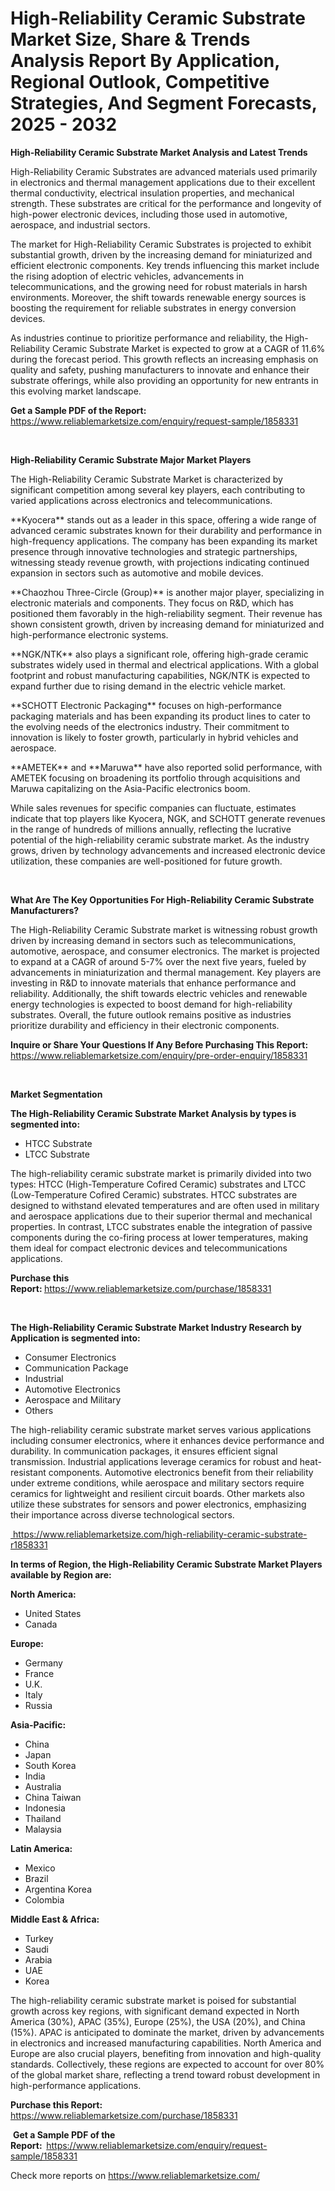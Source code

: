 <p><h1>High-Reliability Ceramic Substrate Market Size, Share & Trends Analysis Report By Application, Regional Outlook, Competitive Strategies, And Segment Forecasts, 2025 - 2032</h1></p><p><strong>High-Reliability Ceramic Substrate Market Analysis and Latest Trends</strong></p>
<p><p>High-Reliability Ceramic Substrates are advanced materials used primarily in electronics and thermal management applications due to their excellent thermal conductivity, electrical insulation properties, and mechanical strength. These substrates are critical for the performance and longevity of high-power electronic devices, including those used in automotive, aerospace, and industrial sectors. </p><p>The market for High-Reliability Ceramic Substrates is projected to exhibit substantial growth, driven by the increasing demand for miniaturized and efficient electronic components. Key trends influencing this market include the rising adoption of electric vehicles, advancements in telecommunications, and the growing need for robust materials in harsh environments. Moreover, the shift towards renewable energy sources is boosting the requirement for reliable substrates in energy conversion devices.</p><p>As industries continue to prioritize performance and reliability, the High-Reliability Ceramic Substrate Market is expected to grow at a CAGR of 11.6% during the forecast period. This growth reflects an increasing emphasis on quality and safety, pushing manufacturers to innovate and enhance their substrate offerings, while also providing an opportunity for new entrants in this evolving market landscape.</p></p>
<p><strong>Get a Sample PDF of the Report:&nbsp;</strong> <a href="https://www.reliablemarketsize.com/enquiry/request-sample/1858331?utm_campaign=1929&utm_medium=2&utm_source=Github&utm_content=ia&utm_term=03022025&utm_id=high-reliability-ceramic-substrate">https://www.reliablemarketsize.com/enquiry/request-sample/1858331</a></p>
<p>&nbsp;</p>
<p><strong>High-Reliability Ceramic Substrate Major Market Players</strong></p>
<p><p>The High-Reliability Ceramic Substrate Market is characterized by significant competition among several key players, each contributing to varied applications across electronics and telecommunications. </p><p>**Kyocera** stands out as a leader in this space, offering a wide range of advanced ceramic substrates known for their durability and performance in high-frequency applications. The company has been expanding its market presence through innovative technologies and strategic partnerships, witnessing steady revenue growth, with projections indicating continued expansion in sectors such as automotive and mobile devices.</p><p>**Chaozhou Three-Circle (Group)** is another major player, specializing in electronic materials and components. They focus on R&D, which has positioned them favorably in the high-reliability segment. Their revenue has shown consistent growth, driven by increasing demand for miniaturized and high-performance electronic systems.</p><p>**NGK/NTK** also plays a significant role, offering high-grade ceramic substrates widely used in thermal and electrical applications. With a global footprint and robust manufacturing capabilities, NGK/NTK is expected to expand further due to rising demand in the electric vehicle market.</p><p>**SCHOTT Electronic Packaging** focuses on high-performance packaging materials and has been expanding its product lines to cater to the evolving needs of the electronics industry. Their commitment to innovation is likely to foster growth, particularly in hybrid vehicles and aerospace.</p><p>**AMETEK** and **Maruwa** have also reported solid performance, with AMETEK focusing on broadening its portfolio through acquisitions and Maruwa capitalizing on the Asia-Pacific electronics boom.</p><p>While sales revenues for specific companies can fluctuate, estimates indicate that top players like Kyocera, NGK, and SCHOTT generate revenues in the range of hundreds of millions annually, reflecting the lucrative potential of the high-reliability ceramic substrate market. As the industry grows, driven by technology advancements and increased electronic device utilization, these companies are well-positioned for future growth.</p></p>
<p>&nbsp;</p>
<p><strong>What Are The Key Opportunities For High-Reliability Ceramic Substrate Manufacturers?</strong></p>
<p><p>The High-Reliability Ceramic Substrate market is witnessing robust growth driven by increasing demand in sectors such as telecommunications, automotive, aerospace, and consumer electronics. The market is projected to expand at a CAGR of around 5-7% over the next five years, fueled by advancements in miniaturization and thermal management. Key players are investing in R&D to innovate materials that enhance performance and reliability. Additionally, the shift towards electric vehicles and renewable energy technologies is expected to boost demand for high-reliability substrates. Overall, the future outlook remains positive as industries prioritize durability and efficiency in their electronic components.</p></p>
<p><strong>Inquire or Share Your Questions If Any Before Purchasing This Report:</strong> <a href="https://www.reliablemarketsize.com/enquiry/pre-order-enquiry/1858331?utm_campaign=1929&utm_medium=2&utm_source=Github&utm_content=ia&utm_term=03022025&utm_id=high-reliability-ceramic-substrate">https://www.reliablemarketsize.com/enquiry/pre-order-enquiry/1858331</a></p>
<p>&nbsp;</p>
<p><strong>Market Segmentation</strong></p>
<p><strong>The High-Reliability Ceramic Substrate Market Analysis by types is segmented into:</strong></p>
<p><ul><li>HTCC Substrate</li><li>LTCC Substrate</li></ul></p>
<p><p>The high-reliability ceramic substrate market is primarily divided into two types: HTCC (High-Temperature Cofired Ceramic) substrates and LTCC (Low-Temperature Cofired Ceramic) substrates. HTCC substrates are designed to withstand elevated temperatures and are often used in military and aerospace applications due to their superior thermal and mechanical properties. In contrast, LTCC substrates enable the integration of passive components during the co-firing process at lower temperatures, making them ideal for compact electronic devices and telecommunications applications.</p></p>
<p><strong>Purchase this Report:&nbsp;</strong><a href="https://www.reliablemarketsize.com/purchase/1858331?utm_campaign=1929&utm_medium=2&utm_source=Github&utm_content=ia&utm_term=03022025&utm_id=high-reliability-ceramic-substrate">https://www.reliablemarketsize.com/purchase/1858331</a></p>
<p>&nbsp;</p>
<p><strong>The High-Reliability Ceramic Substrate Market Industry Research by Application is segmented into:</strong></p>
<p><ul><li>Consumer Electronics</li><li>Communication Package</li><li>Industrial</li><li>Automotive Electronics</li><li>Aerospace and Military</li><li>Others</li></ul></p>
<p><p>The high-reliability ceramic substrate market serves various applications including consumer electronics, where it enhances device performance and durability. In communication packages, it ensures efficient signal transmission. Industrial applications leverage ceramics for robust and heat-resistant components. Automotive electronics benefit from their reliability under extreme conditions, while aerospace and military sectors require ceramics for lightweight and resilient circuit boards. Other markets also utilize these substrates for sensors and power electronics, emphasizing their importance across diverse technological sectors.</p></p>
<p><a href="https://www.reliablemarketsize.com/high-reliability-ceramic-substrate-r1858331?utm_campaign=1929&utm_medium=2&utm_source=Github&utm_content=ia&utm_term=03022025&utm_id=high-reliability-ceramic-substrate">&nbsp;https://www.reliablemarketsize.com/high-reliability-ceramic-substrate-r1858331</a></p>
<p><strong>In terms of Region, the High-Reliability Ceramic Substrate Market Players available by Region are:</strong></p>
<p>
    <p> <strong> North America: </strong>
        <ul>
            <li>United States</li>
            <li>Canada</li>
        </ul>
        </p> 
    <p> <strong> Europe: </strong>
        <ul>
            <li>Germany</li>
            <li>France</li>
            <li>U.K.</li>
            <li>Italy</li>
            <li>Russia</li>
        </ul>
        </p> 
    <p> <strong> Asia-Pacific: </strong>
        <ul>
            <li>China</li>
            <li>Japan</li>
            <li>South Korea</li>
            <li>India</li>
            <li>Australia</li>
            <li>China Taiwan</li>
            <li>Indonesia</li>
            <li>Thailand</li>
            <li>Malaysia</li>
        </ul>
        </p> 
    <p> <strong> Latin America: </strong>
        <ul>
            <li>Mexico</li>
            <li>Brazil</li>
            <li>Argentina Korea</li>
            <li>Colombia</li>
        </ul>
        </p> 
    <p> <strong> Middle East & Africa: </strong>
        <ul>
            <li>Turkey</li>
            <li>Saudi</li>
            <li>Arabia</li>
            <li>UAE</li>
            <li>Korea</li>
        </ul>
    </p>
    </p>
<p><p>The high-reliability ceramic substrate market is poised for substantial growth across key regions, with significant demand expected in North America (30%), APAC (35%), Europe (25%), the USA (20%), and China (15%). APAC is anticipated to dominate the market, driven by advancements in electronics and increased manufacturing capabilities. North America and Europe are also crucial players, benefiting from innovation and high-quality standards. Collectively, these regions are expected to account for over 80% of the global market share, reflecting a trend toward robust development in high-performance applications.</p></p>
<p><strong>Purchase this Report: </strong><a href="https://www.reliablemarketsize.com/purchase/1858331?utm_campaign=1929&utm_medium=2&utm_source=Github&utm_content=ia&utm_term=03022025&utm_id=high-reliability-ceramic-substrate">https://www.reliablemarketsize.com/purchase/1858331</a></p>
<p>&nbsp;<strong>Get a Sample PDF of the Report:&nbsp;&nbsp;</strong><a href="https://www.reliablemarketsize.com/enquiry/request-sample/1858331?utm_campaign=1929&utm_medium=2&utm_source=Github&utm_content=ia&utm_term=03022025&utm_id=high-reliability-ceramic-substrate">https://www.reliablemarketsize.com/enquiry/request-sample/1858331</a></p>
<p><strong></strong></p>
<p>Check more reports on <a href="https://www.reliablemarketsize.com/?utm_campaign=1929&utm_medium=2&utm_source=Github&utm_content=ia&utm_term=03022025&utm_id=high-reliability-ceramic-substrate">https://www.reliablemarketsize.com/</a></p>
